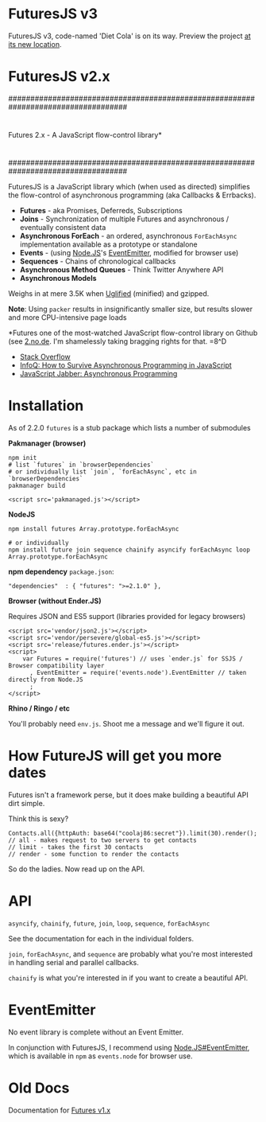 FuturesJS v3
====

FuturesJS v3, code-named 'Diet Cola' is on its way. Preview the project [at its new location](https://github.com/FuturesJS/FuturesJS/tree/v3).

FuturesJS v2.x
====

###################################################################################
#
#

Futures 2.x - A JavaScript flow-control library*


#
#
###################################################################################



FuturesJS is a JavaScript library which (when used as directed) simplifies the flow-control of asynchronous programming (aka Callbacks & Errbacks).

  * **Futures** - aka Promises, Deferreds, Subscriptions
  * **Joins** - Synchronization of multiple Futures and asynchronous / eventually consistent data
  * **Asynchronous ForEach** - an ordered, asynchronous `ForEachAsync` implementation available as a prototype or standalone
  * **Events** - (using [Node.JS](http://nodejs.org)'s [EventEmitter](http://nodejs.org/docs/v0.2.6/api.html#eventemitter-13), modified for browser use)
  * **Sequences** - Chains of chronological callbacks
  * **Asynchronous Method Queues** - Think Twitter Anywhere API
  * **Asynchronous Models**

Weighs in at mere 3.5K when [Uglified](https://github.com/mishoo/UglifyJS) (minified) and gzipped.

**Note**: Using `packer` results in insignificantly smaller size, but results slower and more CPU-intensive page loads

*Futures one of the most-watched JavaScript flow-control library on Github (see [2.no.de](http://2.no.de/#flow-control). I'm shamelessly taking bragging rights for that. =8^D

  * [Stack Overflow](http://stackoverflow.com/questions/3249646/client-side-javascript-to-support-promises-futures-etc/3251177#3251177)
  * [InfoQ: How to Survive Asynchronous Programming in JavaScript](http://www.infoq.com/articles/surviving-asynchronous-programming-in-javascript)
  * [JavaScript Jabber: Asynchronous Programming](http://javascriptjabber.com/001-jsj-asynchronous-programming/)

Installation
====

As of 2.2.0 `futures` is a stub package which lists a number of submodules

**Pakmanager (browser)**

    npm init
    # list `futures` in `browserDependencies` 
    # or individually list `join`, `forEachAsync`, etc in `browserDependencies`
    pakmanager build

    <script src='pakmanaged.js'></script>

**NodeJS**

    npm install futures Array.prototype.forEachAsync

    # or individually
    npm install future join sequence chainify asyncify forEachAsync loop Array.prototype.forEachAsync

**npm dependency** `package.json`:

    "dependencies"  : { "futures": ">=2.1.0" },

**Browser (without Ender.JS)**

Requires JSON and ES5 support (libraries provided for legacy browsers)

    <script src='vendor/json2.js'></script>
    <script src='vendor/persevere/global-es5.js'></script>
    <script src='release/futures.ender.js'></script>
    <script>
        var Futures = require('futures') // uses `ender.js` for SSJS / Browser compatibility layer
          , EventEmitter = require('events.node').EventEmitter // taken directly from Node.JS
          ;
    </script>

**Rhino / Ringo / etc**

You'll probably need `env.js`. Shoot me a message and we'll figure it out.

How FutureJS will get you more dates
====

Futures isn't a framework perse, but it does make building a beautiful API dirt simple.

Think this is sexy?

    Contacts.all({httpAuth: base64("coolaj86:secret"}).limit(30).render();
    // all - makes request to two servers to get contacts
    // limit - takes the first 30 contacts
    // render - some function to render the contacts

So do the ladies. Now read up on the API.

API
====

`asyncify`, `chainify`, `future`, `join`, `loop`, `sequence`, `forEachAsync`

See the documentation for each in the individual folders.

`join`, `forEachAsync`, and `sequence` are probably what you're most interested in handling serial and parallel callbacks.

`chainify` is what you're interested in if you want to create a beautiful API.

EventEmitter
===

No event library is complete without an Event Emitter.

In conjunction with FuturesJS, I recommend using [Node.JS#EventEmitter](http://nodejs.org/docs/latest/api/events.html#events.EventEmitter), which is available in `npm` as `events.node` for browser use.

Old Docs
===

Documentation for [Futures v1.x](https://github.com/coolaj86/futures/tree/v1.0)
